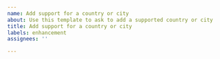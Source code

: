 ```yaml
---
name: Add support for a country or city
about: Use this template to ask to add a supported country or city
title: Add support for a country or city
labels: enhancement
assignees: ''

---
```



